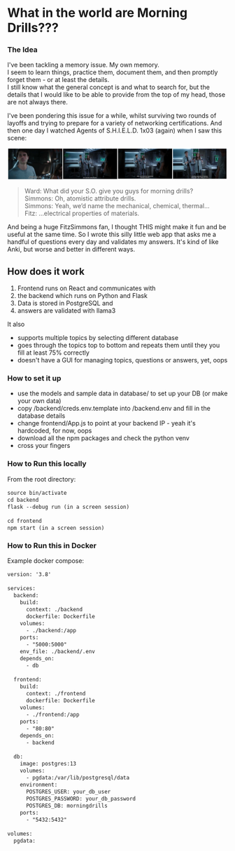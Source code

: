# What in the world are Morning Drills???

### The Idea
I've been tackling a memory issue. My own memory.   
I seem to learn things, practice them, document them, and then promptly forget them - or at least the details.  
I still know what the general concept is and what to search for, but the details that I would like to be able to provide from the top of my head, those are not always there. 

I've been pondering this issue for a while, whilst surviving two rounds of layoffs and trying to prepare for a variety of networking certifications. And then one day I watched Agents of S.H.I.E.L.D. 1x03 (again) when I saw this scene: 

![image](readme_img1.jpg)

> Ward: What did your S.O. give you guys for morning drills?  
> Simmons: Oh, atomistic attribute drills.  
> Simmons: Yeah, we’d name the mechanical, chemical, thermal...   
> Fitz: ...electrical properties of materials.

And being a huge FitzSimmons fan, I thought THIS might make it fun and be useful at the same time. So I wrote this silly little web app that asks me a handful of questions every day and validates my answers. It's kind of like Anki, but worse and better in different ways. 

## How does it work 

1. Frontend runs on React and communicates with 
2. the backend which runs on Python and Flask 
3. Data is stored in PostgreSQL and 
4. answers are validated with llama3 

It also 
* supports multiple topics by selecting different database 
* goes through the topics top to bottom and repeats them until they you fill at least 75% correctly 
* doesn't have a GUI for managing topics, questions or answers, yet, oops 

### How to set it up
* use the models and sample data in database/ to set up your DB (or make your own data)
* copy /backend/creds.env.template into /backend.env and fill in the database details 
* change frontend/App.js to point at your backend IP - yeah it's hardcoded, for now, oops 
* download all the npm packages and check the python venv
* cross your fingers

### How to Run this locally 
From the root directory: 
```
source bin/activate
cd backend 
flask --debug run (in a screen session)

cd frontend
npm start (in a screen session)
```

### How to Run this in Docker

Example docker compose:

```
version: '3.8'

services:
  backend:
    build:
      context: ./backend
      dockerfile: Dockerfile
    volumes:
      - ./backend:/app
    ports:
      - "5000:5000"
    env_file: ./backend/.env
    depends_on:
      - db

  frontend:
    build:
      context: ./frontend
      dockerfile: Dockerfile
    volumes:
      - ./frontend:/app
    ports:
      - "80:80"
    depends_on:
      - backend

  db:
    image: postgres:13
    volumes:
      - pgdata:/var/lib/postgresql/data
    environment:
      POSTGRES_USER: your_db_user
      POSTGRES_PASSWORD: your_db_password
      POSTGRES_DB: morningdrills
    ports:
      - "5432:5432"

volumes:
  pgdata:

```